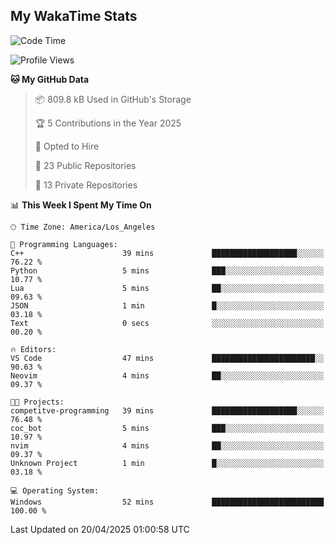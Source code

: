 ## My WakaTime Stats
<!--START_SECTION:waka-->
![Code Time](http://img.shields.io/badge/Code%20Time-224%20hrs%2039%20mins-blue)

![Profile Views](http://img.shields.io/badge/Profile%20Views-0-blue)

**🐱 My GitHub Data** 

> 📦 809.8 kB Used in GitHub's Storage 
 > 
> 🏆 5 Contributions in the Year 2025
 > 
> 💼 Opted to Hire
 > 
> 📜 23 Public Repositories 
 > 
> 🔑 13 Private Repositories 
 > 
📊 **This Week I Spent My Time On** 

```text
🕑︎ Time Zone: America/Los_Angeles

💬 Programming Languages: 
C++                      39 mins             ███████████████████░░░░░░   76.22 % 
Python                   5 mins              ███░░░░░░░░░░░░░░░░░░░░░░   10.77 % 
Lua                      5 mins              ██░░░░░░░░░░░░░░░░░░░░░░░   09.63 % 
JSON                     1 min               █░░░░░░░░░░░░░░░░░░░░░░░░   03.18 % 
Text                     0 secs              ░░░░░░░░░░░░░░░░░░░░░░░░░   00.20 % 

🔥 Editors: 
VS Code                  47 mins             ███████████████████████░░   90.63 % 
Neovim                   4 mins              ██░░░░░░░░░░░░░░░░░░░░░░░   09.37 % 

🐱‍💻 Projects: 
competitve-programming   39 mins             ███████████████████░░░░░░   76.48 % 
coc_bot                  5 mins              ███░░░░░░░░░░░░░░░░░░░░░░   10.97 % 
nvim                     4 mins              ██░░░░░░░░░░░░░░░░░░░░░░░   09.37 % 
Unknown Project          1 min               █░░░░░░░░░░░░░░░░░░░░░░░░   03.18 % 

💻 Operating System: 
Windows                  52 mins             █████████████████████████   100.00 % 
```


 Last Updated on 20/04/2025 01:00:58 UTC
<!--END_SECTION:waka-->
